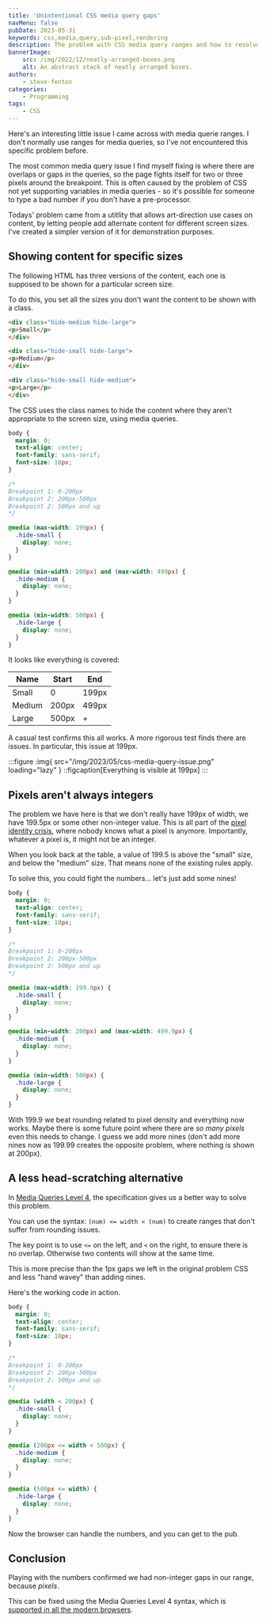 ```yaml
---
title: 'Unintentional CSS media query gaps'
navMenu: false
pubDate: 2023-05-31
keywords: css,media,query,sub-pixel,rendering
description: The problem with CSS media query ranges and how to resolve them.
bannerImage:
    src: /img/2022/12/neatly-arranged-boxes.png
    alt: An abstract stack of neatly arranged boxes.
authors:
    - steve-fenton
categories:
    - Programming
tags:
    - CSS
---
```


Here's an interesting little issue I came across with media querie ranges. I don't normally use ranges for media queries, so I've not encountered this specific problem before.

The most common media query issue I find myself fixing is where there are overlaps or gaps in the queries, so the page fights itself for two or three pixels around the breakpoint. This is often caused by the problem of CSS not yet supporting variables in media queries - so it's possible for someone to type a bad number if you don't have a pre-processor.

Todays' problem came from a utitlity that allows art-direction use cases on content, by letting people add alternate content for different screen sizes. I've created a simpler version of it for demonstration purposes.

## Showing content for specific sizes

The following HTML has three versions of the content, each one is supposed to be shown for a particular screen size.

To do this, you set all the sizes you don't want the content to be shown with a class.

```html
<div class="hide-medium hide-large">
<p>Small</p>
</div>

<div class="hide-small hide-large">
<p>Medium</p>
</div>

<div class="hide-small hide-medium">
<p>Large</p>
</div>
```

The CSS uses the class names to hide the content where they aren't appropriate to the screen size, using media queries.

```css
body {
  margin: 0;
  text-align: center;
  font-family: sans-serif;
  font-size: 18px;
}

/*
Breakpoint 1: 0-200px
Breakpoint 2: 200px-500px
Breakpoint 2: 500px and up
*/

@media (max-width: 199px) {
  .hide-small {
    display: none;
  }
}

@media (min-width: 200px) and (max-width: 499px) {
  .hide-medium {
    display: none;
  }
}

@media (min-width: 500px) {
  .hide-large {
    display: none;
  }
}
```

It looks like everything is covered:

|Name    | Start | End   |
|--------|-------|-------|
| Small  | 0     | 199px |
| Medium | 200px | 499px |
| Large  | 500px | +     |

A casual test confirms this all works. A more rigorous test finds there are issues. In particular, this issue at 199px.

:::figure
:img{ src="/img/2023/05/css-media-query-issue.png" loading="lazy" }
::figcaption[Everything is visible at 199px]
:::

## Pixels aren't always integers

The problem we have here is that we don't really have 199px of width, we have 199.5px or some other non-integer value. This is all part of the [pixel identity crisis](https://alistapart.com/article/a-pixel-identity-crisis/), where nobody knows what a pixel is anymore. Importantly, whatever a pixel is, it might not be an integer.

When you look back at the table, a value of 199.5 is above the "small" size, and below the "medium" size. That means none of the existing rules apply.

To solve this, you could fight the numbers... let's just add some nines!

```css
body {
  margin: 0;
  text-align: center;
  font-family: sans-serif;
  font-size: 18px;
}

/*
Breakpoint 1: 0-200px
Breakpoint 2: 200px-500px
Breakpoint 2: 500px and up
*/

@media (max-width: 199.9px) {
  .hide-small {
    display: none;
  }
}

@media (min-width: 200px) and (max-width: 499.9px) {
  .hide-medium {
    display: none;
  }
}

@media (min-width: 500px) {
  .hide-large {
    display: none;
  }
}
```

With 199.9 we beat rounding related to pixel density and everything now works. Maybe there is some future point where there are _so many pixels_ even this needs to change. I guess we add more nines (don't add more nines now as 199.99 creates the opposite problem, where nothing is shown at 200px).

## A less head-scratching alternative

In [Media Queries Level 4](https://www.w3.org/TR/mediaqueries-4/#mq-range-context), the specification gives us a better way to solve this problem.

You can use the syntax: `(num) <= width < (num)` to create ranges that don't suffer from rounding issues.

The key point is to use `<=` on the left, and `<` on the right, to ensure there is no overlap. Otherwise two contents will show at the same time.

This is more precise than the 1px gaps we left in the original problem CSS and less "hand wavey" than adding nines.

Here's the working code in action.

```css
body {
  margin: 0;
  text-align: center;
  font-family: sans-serif;
  font-size: 18px;
}

/*
Breakpoint 1: 0-200px
Breakpoint 2: 200px-500px
Breakpoint 2: 500px and up
*/

@media (width < 200px) {
  .hide-small {
    display: none;
  }
}

@media (200px <= width < 500px) {
  .hide-medium {
    display: none;
  }
}

@media (500px <= width) {
  .hide-large {
    display: none;
  }
}
```

Now the browser can handle the numbers, and you can get to the pub.

## Conclusion

Playing with the numbers confirmed we had non-integer gaps in our range, because _pixels_.

This can be fixed using the Media Queries Level 4 syntax, which is [supported in all the modern browsers](https://caniuse.com/css-media-range-syntax).